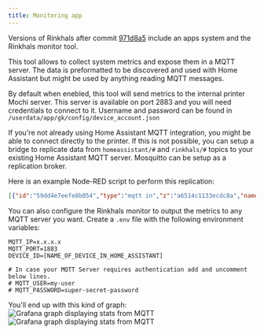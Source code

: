 ```yaml
---
title: Monitoring app
---
```


Versions of Rinkhals after commit [971d8a5](https://github.com/jbatonnet/Rinkhals/commit/971d8a552a0e31a02281d8585401128b399fa7b7) include an apps system and the Rinkhals monitor tool.

This tool allows to collect system metrics and expose them in a MQTT server. The data is preformatted to be discovered and used with Home Assistant but might be used by anything reading MQTT messages.

By default when enebled, this tool will send metrics to the internal printer Mochi server. This server is available on port 2883 and you will need credentials to connect to it. Username and password can be found in `/userdata/app/gk/config/device_account.json`

If you're not already using Home Assistant MQTT integration, you might be able to connect directly to the printer. If this is not possible, you can setup a bridge to replicate data from `homeassistant/#` and `rinkhals/#` topics to your existing Home Assistant MQTT server.
Mosquitto can be setup as a replication broker.

Here is an example Node-RED script to perform this replication:

``` json
[{"id":"59dd4e7eefe8b054","type":"mqtt in","z":"a6514c1133ecdc8a","name":"Kobra S1","topic":"#","qos":"2","datatype":"buffer","broker":"f93780ad0f3c6c32","nl":false,"rap":true,"rh":0,"inputs":0,"x":120,"y":640,"wires":[["082cc4ced39e9cc4"]]},{"id":"6370b15cf029e9f8","type":"mqtt out","z":"a6514c1133ecdc8a","name":"Home Assistant","topic":"","qos":"","retain":"","respTopic":"","contentType":"","userProps":"","correl":"","expiry":"","broker":"b5f6a01430cedf53","x":440,"y":640,"wires":[]},{"id":"082cc4ced39e9cc4","type":"switch","z":"a6514c1133ecdc8a","name":"Topic","property":"topic","propertyType":"msg","rules":[{"t":"cont","v":"homeassistant/","vt":"str"},{"t":"cont","v":"rinkhals/","vt":"str"},{"t":"else"}],"checkall":"false","repair":false,"outputs":3,"x":270,"y":640,"wires":[["6370b15cf029e9f8"],["6370b15cf029e9f8"],[]]},{"id":"f93780ad0f3c6c32","type":"mqtt-broker","name":"Kobra S1","broker":"192.168.1.167","port":"9883","tls":"f715935469ff79b9","clientid":"","autoConnect":true,"usetls":true,"protocolVersion":"5","keepalive":"60","cleansession":true,"autoUnsubscribe":true,"birthTopic":"","birthQos":"0","birthRetain":"false","birthPayload":"","birthMsg":{},"closeTopic":"","closeQos":"0","closeRetain":"false","closePayload":"","closeMsg":{},"willTopic":"","willQos":"0","willRetain":"false","willPayload":"","willMsg":{},"userProps":"","sessionExpiry":""},{"id":"b5f6a01430cedf53","type":"mqtt-broker","name":"MQTT","broker":"mqtt","port":"1883","clientid":"","autoConnect":true,"usetls":false,"protocolVersion":"3","keepalive":"60","cleansession":true,"autoUnsubscribe":true,"birthTopic":"","birthQos":"0","birthPayload":"","birthMsg":{},"closeTopic":"","closeQos":"0","closePayload":"","closeMsg":{},"willTopic":"","willQos":"0","willPayload":"","willMsg":{},"userProps":"","sessionExpiry":""},{"id":"f715935469ff79b9","type":"tls-config","name":"","cert":"","key":"","ca":"","certname":"","keyname":"","caname":"","servername":"","verifyservercert":false,"alpnprotocol":""}]
```

You can also configure the Rinkhals monitor to output the metrics to any MQTT server you want.
Create a `.env` file with the following environment variables:

```
MQTT_IP=x.x.x.x
MQTT_PORT=1883
DEVICE_ID=[NAME_OF_DEVICE_IN_HOME_ASSISTANT]

# In case your MQTT Server requires authentication add and uncomment below lines.
# MQTT_USER=my-user
# MQTT_PASSWORD=super-secret-password
```

You'll end up with this kind of graph:
![Grafana graph displaying stats from MQTT](../assets/mqtt-graph-1.png)
![Grafana graph displaying stats from MQTT](../assets/mqtt-graph-2.png)